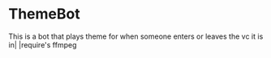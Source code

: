 # ThemeBot
This is a bot that plays theme for when someone enters or leaves the vc it is in|
|require's ffmpeg
